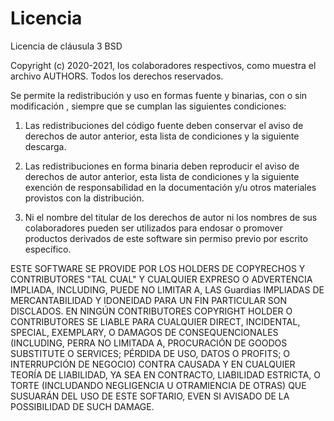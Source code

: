 # Licencia

Licencia de cláusula 3 BSD

Copyright (c) 2020-2021, los colaboradores respectivos, como muestra el archivo AUTHORS. Todos los derechos reservados.

Se permite la redistribución y uso en formas fuente y binarias, con o sin modificación , siempre que se cumplan las siguientes condiciones:

1. Las redistribuciones del código fuente deben conservar el aviso de derechos de autor anterior, esta lista de condiciones y la siguiente descarga.

2. Las redistribuciones en forma binaria deben reproducir el aviso de derechos de autor anterior, esta lista de condiciones y la siguiente exención de responsabilidad en la documentación y/u otros materiales provistos con la distribución.

3. Ni el nombre del titular de los derechos de autor ni los nombres de sus colaboradores pueden ser utilizados para endosar o promover productos derivados de este software sin permiso previo por escrito específico.

ESTE SOFTWARE SE PROVIDE POR LOS HOLDERS DE COPYRECHOS Y CONTRIBUTORES "TAL CUAL" Y CUALQUIER EXPRESO O ADVERTENCIA IMPLIADA, INCLUDING, PUEDE NO LIMITAR A, LAS Guardias IMPLIADAS DE MERCANTABILIDAD Y IDONEIDAD PARA UN FIN PARTICULAR SON DISCLADOS. EN NINGÚN CONTRIBUTORES COPYRIGHT HOLDER O CONTRIBUTORES SE LIABLE PARA CUALQUIER DIRECT, INCIDENTAL, SPECIAL, EXEMPLARY, O DAMAGOS DE CONSEQUENCIONALES (INCLUDING, PERRA NO LIMITADA A, PROCURACIÓN DE GOODOS SUBSTITUTE O SERVICES; PÉRDIDA DE USO, DATOS O PROFITS; O INTERRUPCIÓN DE NEGOCIO) CONTRA CAUSADA Y EN CUALQUIER TEORÍA DE LIABILIDAD, YA SEA EN CONTRACTO, LIABILIDAD ESTRICTA, O TORTE (INCLUDANDO NEGLIGENCIA U OTRAMIENCIA DE OTRAS) QUE SUSUARÁN DEL USO DE ESTE SOFTARIO, EVEN SI AVISADO DE LA POSSIBILIDAD DE SUCH DAMAGE.
